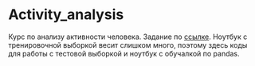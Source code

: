 # Activity_analysis
Курс по анализу активности человека.
Задание по [ссылке](https://www.kaggle.com/c/activity-analysis/overview).
Ноутбук с тренировочной выборкой весит слишком много, поэтому здесь коды для работы с тестовой выборкой и ноутбук с обучалкой по pandas.
